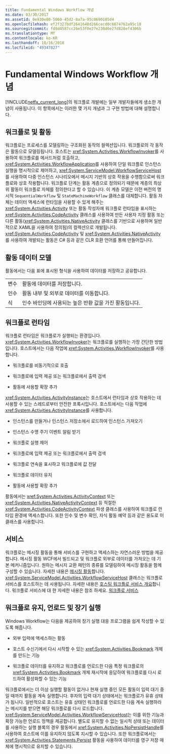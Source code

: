 ```yaml
---
title: Fundamental Windows Workflow 개념
ms.date: 03/30/2017
ms.assetid: 0e930e80-5060-45d2-8a7a-95c0690105d4
ms.openlocfilehash: ef2f327bdf2641648d266cecd0c6674762a95c18
ms.sourcegitcommit: fd8d4587cc26e53f0e27e230d6e27d828ef4306b
ms.translationtype: MT
ms.contentlocale: ko-KR
ms.lasthandoff: 10/16/2018
ms.locfileid: "49347827"
---
```

# <a name="fundamental-windows-workflow-concepts"></a>Fundamental Windows Workflow 개념
[!INCLUDE[netfx_current_long](../../../includes/netfx-current-long-md.md)]의 워크플로 개발에는 일부 개발자들에게 생소한 개념이 사용됩니다. 이 항목에서는 이러한 몇 가지 개념과 그 구현 방법에 대해 설명합니다.  
  
## <a name="workflows-and-activities"></a>워크플로 및 활동  
 워크플로는 프로세스를 모델링하는 구조화된 동작의 컬렉션입니다. 워크플로의 각 동작은 활동으로 모델링됩니다. 호스트는 <xref:System.Activities.WorkflowInvoker>를 사용하여 워크플로를 메서드처럼 호출하고, <xref:System.Activities.WorkflowApplication>를 사용하여 단일 워크플로 인스턴스 실행을 명시적으로 제어하고, <xref:System.ServiceModel.WorkflowServiceHost>를 사용하여 다중 인스턴스 시나리오에서 메시지 기반의 상호 작용을 수행함으로써 워크플로와 상호 작용합니다. 워크플로 단계는 활동 계층으로 정의되기 때문에 계층의 최상위 활동이 워크플로 자체를 정의한다고 할 수 있습니다. 이 계층 모델은 이전 버전의 명시적 `SequentialWorkflow` 및 `StateMachineWorkflow` 클래스를 대체합니다. 활동 자체는 데이터 액세스에 런타임을 사용할 수 있게 해주는 <xref:System.Activities.Activity> 또는 활동 작성자에 워크플로 런타임을 표시하는 <xref:System.Activities.CodeActivity> 클래스를 사용하여 만든 사용자 지정 활동 또는 다른 활동(<xref:System.Activities.NativeActivity> 클래스를 기반으로 사용하며 일반적으로 XAML을 사용하여 정의됨)의 컬렉션으로 개발됩니다. <xref:System.Activities.CodeActivity> 및 <xref:System.Activities.NativeActivity>를 사용하여 개발되는 활동은 C# 등과 같은 CLR 호환 언어를 통해 만들어집니다.  
  
## <a name="activity-data-model"></a>활동 데이터 모델  
 활동에서는 다음 표에 표시된 형식을 사용하여 데이터를 저장하고 공유합니다.  
  
|||  
|-|-|  
|변수|활동에 데이터를 저장합니다.|  
|인수|활동 내부 및 외부로 데이터를 이동합니다.|  
|식|인수 바인딩에 사용되는 높은 반환 값을 가진 활동입니다.|  
  
## <a name="workflow-runtime"></a>워크플로 런타임  
 워크플로 런타임은 워크플로가 실행되는 환경입니다. <xref:System.Activities.WorkflowInvoker>는 워크플로를 실행하는 가장 간단한 방법입니다. 호스트에서는 다음 작업에 <xref:System.Activities.WorkflowInvoker>를 사용합니다.  
  
-   워크플로를 비동기적으로 호출  
  
-   워크플로에 입력 제공 또는 워크플로에서 출력 검색  
  
-   활동에 사용할 확장 추가  
  
 <xref:System.Activities.ActivityInstance>는 호스트에서 런타임과 상호 작용하는 데 사용할 수 있는 스레드로부터 안전한 프록시입니다. 호스트에서는 다음 작업에 <xref:System.Activities.ActivityInstance>를 사용합니다.  
  
-   인스턴스를 만들거나 인스턴스 저장소에서 로드하여 인스턴스 가져오기  
  
-   인스턴스 수명 주기 이벤트 알림 받기  
  
-   워크플로 실행 제어  
  
-   워크플로에 입력 제공 또는 워크플로에서 출력 검색  
  
-   워크플로 연속을 표시하고 워크플로에 값 전달  
  
-   워크플로 데이터 유지  
  
-   활동에 사용할 확장 추가  
  
 활동에서는 <xref:System.Activities.ActivityContext> 또는 <xref:System.Activities.NativeActivityContext> 등 적절한 <xref:System.Activities.CodeActivityContext> 파생 클래스를 사용하여 워크플로 런타임 환경에 액세스합니다. 또한 인수 및 변수 확인, 자식 활동 예약 등과 같은 용도로 이 클래스를 사용합니다.  
  
## <a name="services"></a>서비스  
 워크플로는 메시징 활동을 통해 서비스를 구현하고 액세스하는 자연스러운 방법을 제공합니다. 메시징 활동 WCF에서 빌드되고 및 워크플로 외부로 데이터를 가져오는 데 기본 메커니즘입니다. 원하는 메시지 교환 패턴의 종류를 모델링하여 메시징 활동을 함께 구성할 수 있습니다. 자세한 내용은 [메시징 활동](../../../docs/framework/wcf/feature-details/messaging-activities.md)합니다. <xref:System.ServiceModel.Activities.WorkflowServiceHost> 클래스는 워크플로 서비스를 호스트하는 데 사용됩니다. 자세한 내용은 [호스팅 워크플로 서비스 개요](../../../docs/framework/wcf/feature-details/hosting-workflow-services-overview.md)합니다. 워크플로 서비스에 대 한 자세한 내용은 참조 하세요. [워크플로 서비스](../../../docs/framework/wcf/feature-details/workflow-services.md)  
  
## <a name="persistence-unloading-and-long-running-workflows"></a>워크플로 유지, 언로드 및 장기 실행  
 Windows Workflow는 다음을 제공하여 장기 실행 대응 프로그램을 쉽게 작성할 수 있도록 해줍니다.  
  
-   외부 입력에 액세스하는 활동  
  
-   호스트 수신기에서 다시 시작할 수 있는 <xref:System.Activities.Bookmark> 개체를 만드는 기능  
  
-   워크플로 데이터를 유지하고 워크플로를 언로드한 다음 특정 워크플로의 <xref:System.Activities.Bookmark> 개체 재시작에 응답하여 워크플로를 다시 로드하여 활성화할 수 있는 기능  
  
 워크플로에서는 더 이상 실행할 활동이 없거나 현재 실행 중인 모든 활동이 입력 대기 중일 때까지 활동을 계속 실행합니다. 후자의 입력 대기 상태에서는 워크플로가 유휴 상태가 됩니다. 일반적으로 호스트는 유휴 상태인 워크플로를 언로드한 다음 계속 실행하라는 메시지를 받으면 해당 워크플로를 다시 로드합니다. <xref:System.ServiceModel.Activities.WorkflowServiceHost>는 이를 위한 기능과 확장 가능한 언로드 정책을 제공합니다. 별도로 유지할 수 없는 일시적 상태 또는 데이터를 사용하는 실행 블록의 경우 활동에서 <xref:System.Activities.NoPersistHandle>를 사용하여 호스트에 이를 유지하지 않도록 지시할 수 있습니다. 또한 워크플로에서는 <xref:System.Activities.Statements.Persist> 활동을 사용하여 데이터를 영구 저장 매체에 명시적으로 유지할 수 있습니다.
